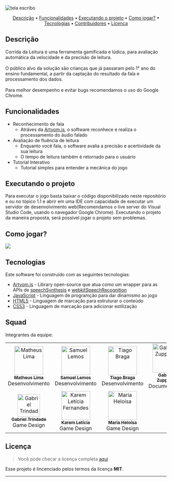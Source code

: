 ![tela escribo](https://user-images.githubusercontent.com/97136886/204396914-539c781c-5351-497d-84a6-aa0cd8cbb693.PNG)

<p align="center">
  <a href="#description">Descrição</a> •
  <a href="#key-features">Funcionalidades</a> •
  <a href="#how-to-deploy">Executando o projeto</a> •
  <a href="#how-to-use">Como jogar?</a> •
  <a href="#tech">Tecnologias</a> •
  <a href="#credits">Contribuidores</a> •
  <a href="#license">Licença</a>
</p>

## Descrição
Corrida da Leitura é uma ferramenta gamificada e lúdica, para avaliação automática da velocidade e da precisão de leitura. <br> <br> O público alvo da solução são crianças que já passaram pelo 1° ano do ensino fundamental, a partir da captação do resultado da fala e processamento dos dados.<br> <br> Para melhor desempenho e evitar bugs recomendamos o uso do Google Chrome.

## Funcionalidades

* Reconhecimento de fala 
  - Atráves da [Artyom.js](https://sdkcarlos.github.io/sites/artyom.html), o software reconhece e realiza o processamento do áudio falado
* Avaliação de fluência de leitura
  - Enquanto você fala, o software avalia a precisão e acertividade da sua leitura
  - O tempo de leitura também é retornado para o usuário
* Tutorial Interativo
  - Tutorial simples para entender a mecânica do jogo

## Executando o projeto

Para executar o jogo basta baixar o código disponibilizado neste repositório e ou no tópico 1.1 e abrir em uma IDE com capacidade de executar um servidor de desenvolvimento web(Recomendamos o live server do Visual Studio Code, usando o navegador Google Chrome). Executando o projeto da maneira proposta, será possível jogar o projeto sem problemas.

## Como jogar?

<img src="https://user-images.githubusercontent.com/97136886/204395893-1770d4a3-4607-4b45-9b00-a412a184ed0d.gif"></img>

## Tecnologias

Este software foi construído com as seguintes tecnologias:

- [Artyom.js](https://sdkcarlos.github.io/sites/artyom.html) - Library open-source que atua como um wrapper para as APIs de [speechSynthesis](https://developer.mozilla.org/en-US/docs/Web/API/SpeechSynthesis) e [webkitSpeechRecognition](https://developer.mozilla.org/en-US/docs/Web/API/Web_Speech_API/Using_the_Web_Speech_API)
- [JavaScript](https://www.javascript.com/) - Linguagem de programção para dar dinamismo ao jogo
- [HTML5](https://developer.mozilla.org/en-US/docs/Web/HTML) - Linguagem de marcação para estruturar o conteúdo
- [CSS3](https://developer.mozilla.org/en-US/docs/Learn/CSS) - Linguagem de marcação para adicionar estilização 

## Squad
Integrantes da equipe:

<table>
    <tr>
    <td widith:"90px" align="center"><a href="https://github.com/matheuslimaandrade"><img src="https://avatars.githubusercontent.com/u/90625499?v=4" width="90px;" alt="Matheus Lima"/><br /><sub><b>Matheus Lima</b></sub></a><br />Desenvolvimento</td>
    <td align="center"><a href="https://github.com/SamuelLemosS"><img src="https://avatars.githubusercontent.com/u/107142956?v=4" width="90px;" alt="Samuel Lemos "/><br /><sub><b>Samuel Lemos</b></sub></a><br />Desenvolvimento</td>
    <td align="center"><a href="https://github.com/tiagobragafernandesm"><img src="https://avatars.githubusercontent.com/u/97136886?v=4" width="90px;" alt="Tiago Braga"/><br /><sub><b>Tiago Braga</b></sub></a><br />Desenvolvimento</td>
     <td align="center"><a href="https://github.com/MariaGabrielaAlvesZuppardo"><img src="https://avatars.githubusercontent.com/u/89602692?v=4" width="90px;" alt="Gabriela Zuppardo"/><br /><sub><b>Gabriela Zuppardo</b></sub></a><br />Documentação</td>
    </tr>
       <td align="center"><a href="https://www.linkedin.com/in/gabriel-trindade-3873ba238//"><img src="https://avatars.githubusercontent.com/u/67664738?v=4" width="70px;" alt="Gabriel Trindade"/><br /><sub><b>Gabriel Trindade</b></sub></a><br />Game Design</td>
     <td align="center"><a href="https://github.com/KaremLeticia"><img src="https://avatars.githubusercontent.com/u/109493495?v=4" width="90px;" alt="Karem Letícia Fernandes"/><br /><sub><b>Karem Letícia</b></sub></a><br />Game Design</td>
      <td align="center"><a href="https://github.com/mheloisagalvao"><img src="https://avatars.githubusercontent.com/u/92959408?v=4" width="90px;" alt="Maria Heloísa"/><br /><sub><b>Maria Heloísa</b></sub></a><br/>Game Design</td>
      </tr>
<table>

## Licença
>Você pode checar a licença completa [aqui](https://github.com/IgorAntun/node-chat/blob/master/LICENSE)

Esse projeto é lincenciado pelos termos da licença **MIT**.


---

